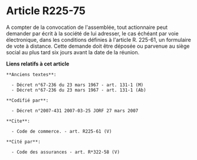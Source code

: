 # Article R225-75

A compter de la convocation de l'assemblée, tout actionnaire peut demander par écrit à la société de lui adresser, le cas
échéant par voie électronique, dans les conditions définies à l'article R. 225-61, un formulaire de vote à distance. Cette
demande doit être déposée ou parvenue au siège social au plus tard six jours avant la date de la réunion.

**Liens relatifs à cet article**

	**Anciens textes**:

	  - Décret n°67-236 du 23 mars 1967 - art. 131-1 (M)
	  - Décret n°67-236 du 23 mars 1967 - art. 131-1 (Ab)

	**Codifié par**:

	  - Décret n°2007-431 2007-03-25 JORF 27 mars 2007

	**Cite**:

	  - Code de commerce. - art. R225-61 (V)

	**Cité par**:

	  - Code des assurances - art. R*322-58 (V)
